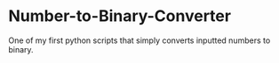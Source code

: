 # Number-to-Binary-Converter
One of my first python scripts that simply converts inputted numbers to binary.
